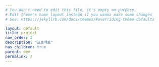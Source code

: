 ```yaml
---
# You don't need to edit this file, it's empty on purpose.
# Edit theme's home layout instead if you wanna make some changes
# See: https://jekyllrb.com/docs/themes/#overriding-theme-defaults

layout: default
title: project
nav_order: 2
description: "프로젝트"
has_children: true
parent: dev
permalink: /
---
```


